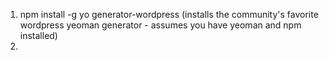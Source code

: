 1.  npm install -g yo generator-wordpress (installs the community's favorite wordpress yeoman generator - assumes you have yeoman and npm installed)
2.  
